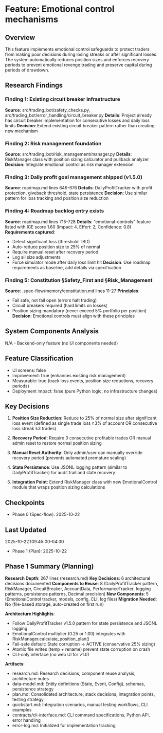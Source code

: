 # Feature: Emotional control mechanisms

## Overview
This feature implements emotional control safeguards to protect traders from making poor decisions during losing streaks or after significant losses. The system automatically reduces position sizes and enforces recovery periods to prevent emotional revenge trading and preserve capital during periods of drawdown.

## Research Findings

### Finding 1: Existing circuit breaker infrastructure
**Source**: src/trading_bot/safety_checks.py, src/trading_bot/error_handling/circuit_breaker.py
**Details**: Project already has circuit breaker implementation for consecutive losses and daily loss limits
**Decision**: Extend existing circuit breaker pattern rather than creating new mechanism

### Finding 2: Risk management foundation
**Source**: src/trading_bot/risk_management/manager.py
**Details**: RiskManager class with position sizing calculator and pullback analyzer
**Decision**: Integrate emotional control as risk manager extension

### Finding 3: Daily profit goal management shipped (v1.5.0)
**Source**: roadmap.md lines 649-676
**Details**: DailyProfitTracker with profit protection, giveback threshold, state persistence
**Decision**: Use similar pattern for loss tracking and position size reduction

### Finding 4: Roadmap backlog entry exists
**Source**: roadmap.md lines 715-728
**Details**: "emotional-controls" feature listed with ICE score 1.60 (Impact: 4, Effort: 2, Confidence: 0.8)
**Requirements captured**:
- Detect significant loss (threshold TBD)
- Auto-reduce position size to 25% of normal
- Require manual reset after recovery period
- Log all size adjustments
- Force simulator mode after daily loss limit hit
**Decision**: Use roadmap requirements as baseline, add details via specification

### Finding 5: Constitution §Safety_First and §Risk_Management
**Source**: .spec-flow/memory/constitution.md lines 11-27
**Principles**:
- Fail safe, not fail open (errors halt trading)
- Circuit breakers required (hard limits on losses)
- Position sizing mandatory (never exceed 5% portfolio per position)
**Decision**: Emotional controls must align with these principles

## System Components Analysis
N/A - Backend-only feature (no UI components needed)

## Feature Classification
- UI screens: false
- Improvement: true (enhances existing risk management)
- Measurable: true (track loss events, position size reductions, recovery periods)
- Deployment impact: false (pure Python logic, no infrastructure changes)

## Key Decisions

1. **Position Size Reduction**: Reduce to 25% of normal size after significant loss event (defined as single trade loss ≥3% of account OR consecutive loss streak ≥3 trades)

2. **Recovery Period**: Require 3 consecutive profitable trades OR manual admin reset to restore normal position sizing

3. **Manual Reset Authority**: Only admin/user can manually override recovery period (prevents automated premature scaling)

4. **State Persistence**: Use JSONL logging pattern (similar to DailyProfitTracker) for audit trail and state recovery

5. **Integration Point**: Extend RiskManager class with new EmotionalControl module that wraps position sizing calculations

## Checkpoints
- Phase 0 (Spec-flow): 2025-10-22

## Last Updated
2025-10-22T09:45:00-04:00
- Phase 1 (Plan): 2025-10-22

## Phase 1 Summary (Planning)

**Research Depth**: 267 lines (research.md)
**Key Decisions**: 6 architectural decisions documented
**Components to Reuse**: 8 (DailyProfitTracker pattern, RiskManager, CircuitBreaker, AccountData, PerformanceTracker, logging patterns, persistence patterns, Decimal precision)
**New Components**: 5 (EmotionalControl tracker, models, config, CLI, log files)
**Migration Needed**: No (file-based storage, auto-created on first run)

**Architecture Highlights**:
- Follow DailyProfitTracker v1.5.0 pattern for state persistence and JSONL logging
- EmotionalControl multiplier (0.25 or 1.00) integrates with RiskManager.calculate_position_plan()
- Fail-safe default: State corruption → ACTIVE (conservative 25% sizing)
- Atomic file writes (temp + rename) prevent state corruption on crash
- CLI-only interface (no web UI for v1.0)

**Artifacts**:
- research.md: Research decisions, component reuse analysis, architecture notes
- data-model.md: Entity definitions (State, Event, Config), schemas, persistence strategy
- plan.md: Consolidated architecture, stack decisions, integration points, testing strategy
- quickstart.md: Integration scenarios, manual testing workflows, CLI examples
- contracts/cli-interface.md: CLI command specifications, Python API, error handling
- error-log.md: Initialized for implementation tracking
